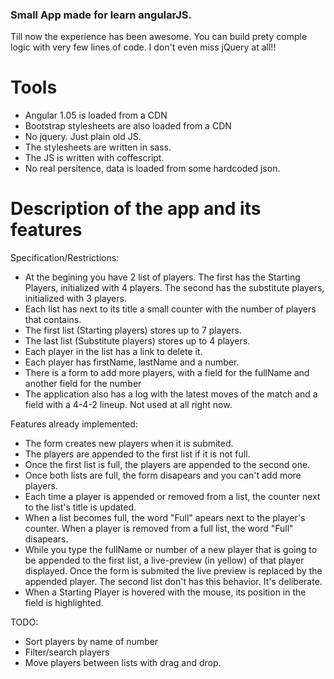 ### Small App made for learn angularJS.

Till now the experience has been awesome. You can build prety comple logic
with very few lines of code.
I don't even miss jQuery at all!!

# Tools

* Angular 1.05 is loaded from a CDN
* Bootstrap stylesheets are also loaded from a CDN
* No jquery. Just plain old JS.
* The stylesheets are written in sass.
* The JS is written with coffescript.
* No real persitence, data is loaded from some hardcoded json.

# Description of the app and its features

Specification/Restrictions:

* At the begining you have 2 list of players.
  The first has the Starting Players, initialized with 4 players.
  The second has the substitute players, initialized with 3 players.
* Each list has next to its title a small counter with the number of
  players that contains.
* The first list (Starting players) stores up to 7 players.
* The last list (Substitute players) stores up to 4 players.
* Each player in the list has a link to delete it.
* Each player has firstName, lastName and a number.
* There is a form to add more players, with a field for the fullName
  and another field for the number
* The application also has a log with the latest moves of the match
  and a field with a 4-4-2 lineup. Not used at all right now.

Features already implemented:

* The form creates new players when it is submited.
* The players are appended to the first list if it is not full.
* Once the first list is full, the players are appended to the second one.
* Once both lists are full, the form disapears and you can't add more players.
* Each time a player is appended or removed from a list, the counter next to the
  list's title is updated.
* When a list becomes full, the word "Full" apears next to the player's counter.
  When a player is removed from a full list, the word "Full" disapears.
* While you type the fullName or number of a new player that is going to be appended
  to the first list, a live-preview (in yellow) of that player displayed.
  Once the form is submited the live preview is replaced by the appended player.
  The second list don't has this behavior. It's deliberate.
* When a Starting Player is hovered with the mouse, its position in the field is highlighted.

TODO:

* Sort players by name of number
* Filter/search players
* Move players between lists with drag and drop.


